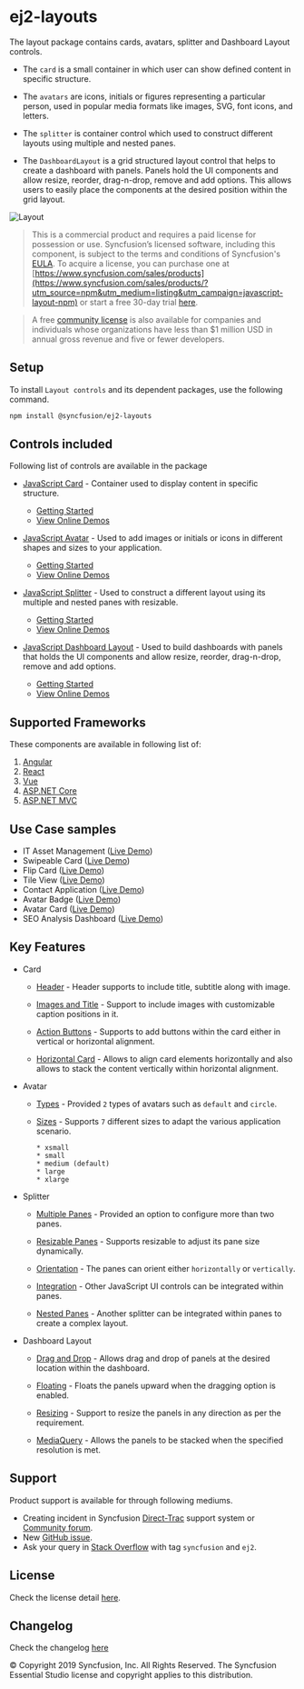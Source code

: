 # ej2-layouts

The layout package contains cards, avatars, splitter and Dashboard Layout controls.

* The `card` is a small container in which user can show defined content in specific structure.

* The `avatars` are icons, initials or figures representing a particular person, used in popular media formats like images, SVG, font icons, and letters.

* The `splitter` is container control which used to construct different layouts using multiple and nested panes.

* The `DashboardLayout` is a grid structured layout control that helps to create a dashboard with panels. Panels hold the UI components and allow resize, reorder, drag-n-drop, remove and add options. This allows users to easily place the components at the desired position within the grid layout.

![Layout](https://ej2.syncfusion.com/products/images/layout/readme.png)

> This is a commercial product and requires a paid license for possession or use. Syncfusion’s licensed software, including this component, is subject to the terms and conditions of Syncfusion's [EULA](https://www.syncfusion.com/eula/es/). To acquire a license, you can purchase one at [https://www.syncfusion.com/sales/products](https://www.syncfusion.com/sales/products/?utm_source=npm&utm_medium=listing&utm_campaign=javascript-layout-npm) or start a free 30-day trial [here](https://www.syncfusion.com/account/manage-trials/start-trials/?utm_source=npm&utm_medium=listing&utm_campaign=javascript-layout-npm).

> A free [community license](https://www.syncfusion.com/products/communitylicense/?utm_source=npm&utm_medium=listing&utm_campaign=javascript-layout-npm) is also available for companies and individuals whose organizations have less than $1 million USD in annual gross revenue and five or fewer developers.

## Setup

To install `Layout controls` and its dependent packages, use the following command.

```sh
npm install @syncfusion/ej2-layouts
```

## Controls included

Following list of controls are available in the package

* [JavaScript Card](https://www.syncfusion.com/javascript-ui-controls/js-card?utm_source=npm&utm_medium=listing&utm_campaign=javascript-layout-npm) - Container used to display content in specific structure.
  * [Getting Started](https://ej2.syncfusion.com/documentation/card/getting-started/?utm_source=npm&utm_medium=listing&utm_campaign=javascript-layout-npm)
  * [View Online Demos](https://ej2.syncfusion.com/demos/?utm_source=npm&utm_medium=listing&utm_campaign=javascript-layout-npm#/material/card/basic.html)

* [JavaScript Avatar](https://www.syncfusion.com/javascript-ui-controls/js-avatar?utm_source=npm&utm_medium=listing&utm_campaign=javascript-layout-npm) - Used to add images or initials or icons in different shapes and sizes to your application.
  * [Getting Started](https://ej2.syncfusion.com/documentation/avatar/getting-started/?utm_source=npm&utm_medium=listing&utm_campaign=javascript-layout-npm)
  * [View Online Demos](https://ej2.syncfusion.com/demos/?utm_source=npm&utm_medium=listing&utm_campaign=javascript-layout-npm#/material/avatar/default.html)

* [JavaScript Splitter](https://www.syncfusion.com/javascript-ui-controls/js-splitter?utm_source=npm&utm_medium=listing&utm_campaign=javascript-layout-npm) - Used to construct a different layout using its multiple and nested panes with resizable.
  * [Getting Started](https://ej2.syncfusion.com/documentation/splitter/getting-started/?utm_source=npm&utm_medium=listing&utm_campaign=javascript-layout-npm)
  * [View Online Demos](https://ej2.syncfusion.com/demos/?utm_source=npm&utm_medium=listing&utm_campaign=javascript-layout-npm#/material/splitter/default.html)

* [JavaScript Dashboard Layout](https://www.syncfusion.com/javascript-ui-controls/js-dashboard-layout?utm_source=npm&utm_medium=listing&utm_campaign=javascript-layout-npm) - Used to build dashboards with panels that holds the UI components and allow resize, reorder, drag-n-drop, remove and add options.
  * [Getting Started](https://ej2.syncfusion.com/documentation/dashboard-layout/getting-started/?utm_source=npm&utm_medium=listing&utm_campaign=javascript-layout-npm)
  * [View Online Demos](https://ej2.syncfusion.com/demos/?utm_source=npm&utm_medium=listing&utm_campaign=javascript-layout-npm#/material/dashboard-layout/default.html)

## Supported Frameworks

These components are available in following list of:

1.	[Angular](https://www.syncfusion.com/angular-ui-components?utm_source=npm&utm_medium=listing&utm_campaign=javascript-layout-npm)
2.	[React](https://www.syncfusion.com/react-ui-components?utm_source=npm&utm_medium=listing&utm_campaign=javascript-layout-npm)
3.	[Vue](https://www.syncfusion.com/vue-ui-components?utm_source=npm&utm_medium=listing&utm_campaign=javascript-layout-npm)
4.	[ASP.NET Core](https://www.syncfusion.com/aspnet-core-ui-controls?utm_source=npm&utm_medium=listing&utm_campaign=javascript-layout-npm)
5.	[ASP.NET MVC](https://www.syncfusion.com/aspnet-mvc-ui-controls?utm_source=npm&utm_medium=listing&utm_campaign=javascript-layout-npm)

## Use Case samples

* IT Asset Management ([Live Demo](https://ej2.syncfusion.com/showcase/vue/assetmanagement/?utm_source=npm&utm_medium=listing&utm_campaign=javascript-layout-npm))
* Swipeable Card ([Live Demo](https://ej2.syncfusion.com/demos/?utm_source=npm&utm_medium=listing&utm_campaign=javascript-layout-npm#/material/card/swipeable.html))
* Flip Card ([Live Demo](https://ej2.syncfusion.com/demos/?utm_source=npm&utm_medium=listing&utm_campaign=javascript-layout-npm#/material/card/flip.html))
* Tile View ([Live Demo](https://ej2.syncfusion.com/demos/?utm_source=npm&utm_medium=listing&utm_campaign=javascript-layout-npm#/material/card/tile.html))
* Contact Application ([Live Demo](https://ej2.syncfusion.com/demos/?utm_source=npm&utm_medium=listing&utm_campaign=javascript-layout-npm#/material/avatar/listview.html))
* Avatar Badge ([Live Demo](https://ej2.syncfusion.com/demos/?utm_source=npm&utm_medium=listing&utm_campaign=javascript-layout-npm#/material/avatar/badge.html))
* Avatar Card ([Live Demo](https://ej2.syncfusion.com/demos/?utm_source=npm&utm_medium=listing&utm_campaign=javascript-layout-npm#/material/avatar/card.html))
* SEO Analysis Dashboard ([Live Demo](https://ej2.syncfusion.com/demos/?utm_source=npm&utm_medium=listing&utm_campaign=javascript-layout-npm#/material/dashboardlayout/analytics-dashboard.html))

## Key Features

* Card
  * [Header](https://ej2.syncfusion.com/demos/?utm_source=npm&utm_medium=listing&utm_campaign=javascript-layout-npm#/material/card/basic.html) - Header supports to include title, subtitle along with image.

  * [Images and Title](https://ej2.syncfusion.com/demos/?utm_source=npm&utm_medium=listing&utm_campaign=javascript-layout-npm#/material/card/reveal.html) - Support to include images with customizable caption positions in it.

  * [Action Buttons](https://ej2.syncfusion.com/demos/?utm_source=npm&utm_medium=listing&utm_campaign=javascript-layout-npm#/material/card/vertical.html) - Supports to add buttons within the card either in vertical or horizontal alignment.

  * [Horizontal Card](https://ej2.syncfusion.com/demos/?utm_source=npm&utm_medium=listing&utm_campaign=javascript-layout-npm#/material/card/horizontal.html) - Allows to align card elements horizontally and also allows to stack the content vertically within horizontal alignment.

* Avatar
  * [Types](https://ej2.syncfusion.com/demos/?utm_source=npm&utm_medium=listing&utm_campaign=javascript-layout-npm#/material/avatar/default.html) - Provided `2` types of avatars such as `default` and `circle`.

  * [Sizes](https://ej2.syncfusion.com/demos/?utm_source=npm&utm_medium=listing&utm_campaign=javascript-layout-npm#/material/avatar/types.html) - Supports `7` different sizes to adapt the various application scenario.

        * xsmall
        * small
        * medium (default)
        * large
        * xlarge

* Splitter
  * [Multiple Panes](https://ej2.syncfusion.com/demos/?utm_source=npm&utm_medium=listing&utm_campaign=javascript-layout-npm#/material/splitter/default.html) - Provided an option to configure more than two panes.

  * [Resizable Panes](https://ej2.syncfusion.com/demos/?utm_source=npm&utm_medium=listing&utm_campaign=javascript-layout-npm#/material/splitter/code-editor-layout.html) - Supports resizable to adjust its pane size dynamically.

  * [Orientation](https://ej2.syncfusion.com/demos/?utm_source=npm&utm_medium=listing&utm_campaign=javascript-layout-npm#/material/splitter/default.html) - The panes can orient either `horizontally` or `vertically`.

  * [Integration](https://ej2.syncfusion.com/demos/?utm_source=npm&utm_medium=listing&utm_campaign=javascript-layout-npm#/material/splitter/accordion-navigation-menu.html) - Other JavaScript UI controls can be integrated within panes.

  * [Nested Panes](https://ej2.syncfusion.com/demos/?utm_source=npm&utm_medium=listing&utm_campaign=javascript-layout-npm#/material/splitter/code-editor-layout.html) - Another splitter can be integrated within panes to create a complex layout.

 * Dashboard Layout

   * [Drag and Drop](https://ej2.syncfusion.com/demos/?utm_source=npm&utm_medium=listing&utm_campaign=javascript-layout-npm#/material/dashboardlayout/properties.html) - Allows drag and drop of panels at the desired location within the dashboard.

   * [Floating](https://ej2.syncfusion.com/demos/?utm_source=npm&utm_medium=listing&utm_campaign=javascript-layout-npm#/material/dashboardlayout/properties.html) - Floats the panels upward when the dragging option is enabled.

   * [Resizing](https://ej2.syncfusion.com/demos/?utm_source=npm&utm_medium=listing&utm_campaign=javascript-layout-npm#/material/dashboardlayout/properties.html) - Support to resize the panels in any direction as per the requirement.

   * [MediaQuery](https://ej2.syncfusion.com/demos/?utm_source=npm&utm_medium=listing&utm_campaign=javascript-layout-npm#/material/dashboardlayout/default.html) - Allows the panels to be stacked when the specified resolution is met.

## Support

Product support is available for through following mediums.

* Creating incident in Syncfusion [Direct-Trac](https://www.syncfusion.com/support/directtrac/incidents/?utm_source=npm&utm_medium=listing&utm_campaign=javascript-layout-npm) support system or [Community forum](https://www.syncfusion.com/forums/essential-js2/?utm_source=npm&utm_medium=listing&utm_campaign=javascript-layout-npm).
* New [GitHub issue](https://github.com/syncfusion/ej2-javascript-ui-controls/issues/new/?utm_source=npm&utm_medium=listing&utm_campaign=javascript-layout-npm).
* Ask your query in [Stack Overflow](https://stackoverflow.com/?utm_source=npm&utm_medium=listing&utm_campaign=javascript-layout-npm) with tag `syncfusion` and `ej2`.

## License

Check the license detail [here](https://github.com/syncfusion/ej2-javascript-ui-controls/blob/master/license/?utm_source=npm&utm_medium=listing&utm_campaign=javascript-layout-npm).

## Changelog

Check the changelog [here](https://github.com/syncfusion/ej2-javascript-ui-controls/blob/master/controls/layouts/CHANGELOG.md/?utm_source=npm&utm_medium=listing&utm_campaign=javascript-layout-npm)

© Copyright 2019 Syncfusion, Inc. All Rights Reserved. The Syncfusion Essential Studio license and copyright applies to this distribution.
